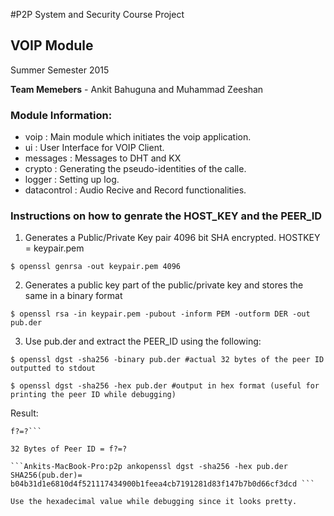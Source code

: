 #P2P System and Security Course Project

## VOIP Module

Summer Semester 2015

__Team Memebers__ - Ankit Bahuguna and Muhammad Zeeshan

### Module Information:

* voip : Main module which initiates the voip application.
* ui : User Interface for VOIP Client.
* messages : Messages to DHT and KX 
* crypto : Generating the pseudo-identities of the calle.
* logger : Setting up log.
* datacontrol : Audio Recive and Record functionalities.



### Instructions on how to genrate the HOST_KEY and the PEER_ID

1. Generates a Public/Private Key pair 4096 bit SHA encrypted. HOSTKEY = keypair.pem

```$ openssl genrsa -out keypair.pem 4096```

2. Generates a public key part of the public/private key and stores the same in a binary format

```$ openssl rsa -in keypair.pem -pubout -inform PEM -outform DER -out pub.der```

3. Use pub.der and extract the PEER_ID using the following:

```$ openssl dgst -sha256 -binary pub.der #actual 32 bytes of the peer ID outputted to stdout```

```$ openssl dgst -sha256 -hex pub.der #output in hex format (useful for printing the peer ID while debugging) ```

Result:

```Ankits-MacBook-Pro:p2p ankit$ openssl dgst -sha256 -binary pub.der
f?=?```

32 Bytes of Peer ID = f?=?

```Ankits-MacBook-Pro:p2p ankopenssl dgst -sha256 -hex pub.der
SHA256(pub.der)= b04b31d1e6810d4f521117434900b1feea4cb7191281d83f147b7b0d66cf3dcd ```

Use the hexadecimal value while debugging since it looks pretty.

